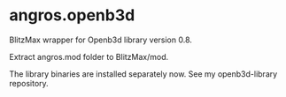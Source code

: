 angros.openb3d
==============

BlitzMax wrapper for Openb3d library version 0.8.

Extract angros.mod folder to BlitzMax/mod.

The library binaries are installed separately now. See my openb3d-library repository.
